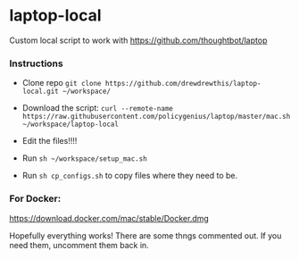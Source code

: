 # laptop-local
Custom local script to work with https://github.com/thoughtbot/laptop

### Instructions

- Clone repo
`git clone https://github.com/drewdrewthis/laptop-local.git ~/workspace/` 

- Download the script:
`curl --remote-name https://raw.githubusercontent.com/policygenius/laptop/master/mac.sh ~/workspace/laptop-local`

- Edit the files!!!!

- Run
`sh ~/workspace/setup_mac.sh`

- Run `sh cp_configs.sh` to copy files where they need to be.

### For Docker:
https://download.docker.com/mac/stable/Docker.dmg

Hopefully everything works!
There are some thngs commented out. If you need them, uncomment them back in.
